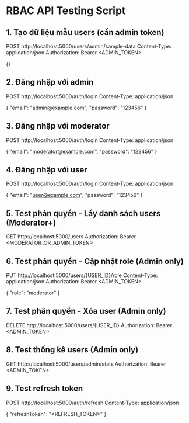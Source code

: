 # RBAC API Testing Script

## 1. Tạo dữ liệu mẫu users (cần admin token)

POST http://localhost:5000/users/admin/sample-data
Content-Type: application/json
Authorization: Bearer <ADMIN_TOKEN>

{}

## 2. Đăng nhập với admin

POST http://localhost:5000/auth/login
Content-Type: application/json

{
"email": "admin@example.com",
"password": "123456"
}

## 3. Đăng nhập với moderator

POST http://localhost:5000/auth/login
Content-Type: application/json

{
"email": "moderator@example.com",
"password": "123456"
}

## 4. Đăng nhập với user

POST http://localhost:5000/auth/login
Content-Type: application/json

{
"email": "user@example.com",
"password": "123456"
}

## 5. Test phân quyền - Lấy danh sách users (Moderator+)

GET http://localhost:5000/users
Authorization: Bearer <MODERATOR_OR_ADMIN_TOKEN>

## 6. Test phân quyền - Cập nhật role (Admin only)

PUT http://localhost:5000/users/{USER_ID}/role
Content-Type: application/json
Authorization: Bearer <ADMIN_TOKEN>

{
"role": "moderator"
}

## 7. Test phân quyền - Xóa user (Admin only)

DELETE http://localhost:5000/users/{USER_ID}
Authorization: Bearer <ADMIN_TOKEN>

## 8. Test thống kê users (Admin only)

GET http://localhost:5000/users/admin/stats
Authorization: Bearer <ADMIN_TOKEN>

## 9. Test refresh token

POST http://localhost:5000/auth/refresh
Content-Type: application/json

{
"refreshToken": "<REFRESH_TOKEN>"
}
